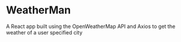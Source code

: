 # WeatherMan
A React app built using the OpenWeatherMap API and Axios to get the weather of a user specified city
